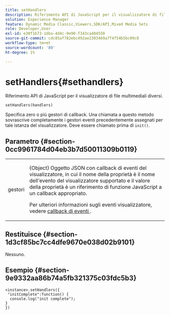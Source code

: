 ```yaml
---
title: setHandlers
description: Riferimento API di JavaScript per il visualizzatore di file multimediali diversi.
solution: Experience Manager
feature: Dynamic Media Classic,Viewers,SDK/API,Mixed Media Sets
role: Developer,User
exl-id: e30f1b73-1dba-4d4c-9e90-f343ca404550
source-git-commit: cdc85af782ebc492ae2303469a7f4f54b5bc09c8
workflow-type: tm+mt
source-wordcount: '89'
ht-degree: 1%

---
```


# setHandlers{#sethandlers}

Riferimento API di JavaScript per il visualizzatore di file multimediali diversi.

`setHandlers(handlers)`

Specifica zero o più gestori di callback. Una chiamata a questo metodo sovrascrive completamente i gestori eventi precedentemente assegnati per tale istanza del visualizzatore. Deve essere chiamato prima di `init()`.

## Parametro {#section-0cc9961784d04eb3b7d50011309b0119}

<table id="table_896DFF34A68A403DB93A6D597461A573"> 
 <tbody> 
  <tr> 
   <td colname="col1"> <p> <span class="codeph"> <span class="varname"> gestori </span> </span> </p> </td> 
   <td colname="col2"> <p> <span class="codeph"> {Object} </span> Oggetto JSON con callback di eventi del visualizzatore, in cui il nome della proprietà è il nome dell'evento del visualizzatore supportato e il valore della proprietà è un riferimento di funzione JavaScript a un callback appropriato. </p> <p>Per ulteriori informazioni sugli eventi visualizzatore, vedere <a href="../../../c-html5-s7-aem-asset-viewers/c-html5-mixedmedia-viewer-about/c-html5-mixedmedia-event-callbacks.md#concept-273d2cddbb7144e284b618ffaf3deabc" format="dita" scope="local"> callback di eventi </a>. </p> </td> 
  </tr> 
 </tbody> 
</table>

## Restituisce {#section-1d3cf85bc7cc4dfe9670e038d02b9101}

Nessuno.

## Esempio {#section-9e9332aa86b74a5fb321375c03fdc5b3}

```
<instance>.setHandlers({ 
 "initComplete":function() { 
  console.log("init complete"); 
} 
})
```

